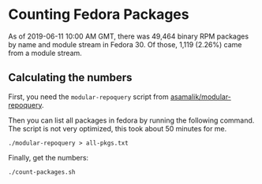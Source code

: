 # Counting Fedora Packages


As of 2019-06-11 10:00 AM GMT, there was 49,464 binary RPM packages by name and module stream in Fedora 30. Of those, 1,119 (2.26%) came from a module stream.

## Calculating the numbers

First, you need the `modular-repoquery` script from [asamalik/modular-repoquery](https://github.com/asamalik/modular-repoquery).

Then you can list all packages in fedora by running the following command. The script is not very optimized, this took about 50 minutes for me.

```
./modular-repoquery > all-pkgs.txt
```

Finally, get the numbers:

```
./count-packages.sh
```

